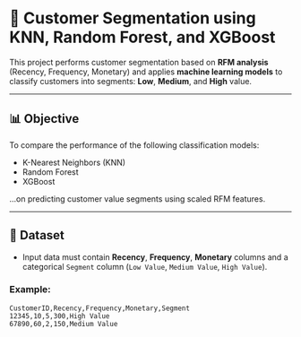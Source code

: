# 🧠 Customer Segmentation using KNN, Random Forest, and XGBoost

This project performs customer segmentation based on **RFM analysis** (Recency, Frequency, Monetary) and applies **machine learning models** to classify customers into segments: **Low**, **Medium**, and **High** value.

---

## 📊 Objective

To compare the performance of the following classification models:
- K-Nearest Neighbors (KNN)
- Random Forest
- XGBoost

...on predicting customer value segments using scaled RFM features.

---

## 📁 Dataset

- Input data must contain **Recency**, **Frequency**, **Monetary** columns and a categorical `Segment` column (`Low Value`, `Medium Value`, `High Value`).

### Example:
```csv
CustomerID,Recency,Frequency,Monetary,Segment
12345,10,5,300,High Value
67890,60,2,150,Medium Value
